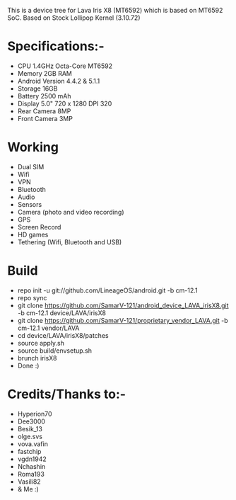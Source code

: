 This is a device tree for Lava Iris X8 (MT6592) which is based on MT6592 SoC.
Based on Stock Lollipop Kernel (3.10.72)


# Specifications:-
   * CPU	1.4GHz Octa-Core MT6592
   * Memory	2GB RAM
   * Android Version 4.4.2 & 5.1.1
   * Storage	16GB
   * Battery	2500 mAh
   * Display	5.0" 720 x 1280 DPI 320
   * Rear Camera	8MP
   * Front Camera	3MP


# Working
  * Dual SIM
  * Wifi
  * VPN
  * Bluetooth
  * Audio
  * Sensors
  * Camera (photo and video recording)
  * GPS
  * Screen Record
  * HD games
  * Tethering (Wifi, Bluetooth and USB)



# Build

  * repo init -u git://github.com/LineageOS/android.git -b cm-12.1
  * repo sync
  * git clone https://github.com/SamarV-121/android_device_LAVA_irisX8.git -b cm-12.1 device/LAVA/irisX8
  * git clone https://github.com/SamarV-121/proprietary_vendor_LAVA.git -b cm-12.1 vendor/LAVA
  * cd device/LAVA/irisX8/patches
  * source apply.sh 
  * source build/envsetup.sh
  * brunch irisX8
  * Done :)
  
  # Credits/Thanks to:-
  * Hyperion70
  * Dee3000
  * Besik_13  
  * olge.svs 
  * vova.vafin  
  * fastchip 
  * vgdn1942 
  * Nchashin 
  * Roma193  
  * Vasili82
  * & Me :)

